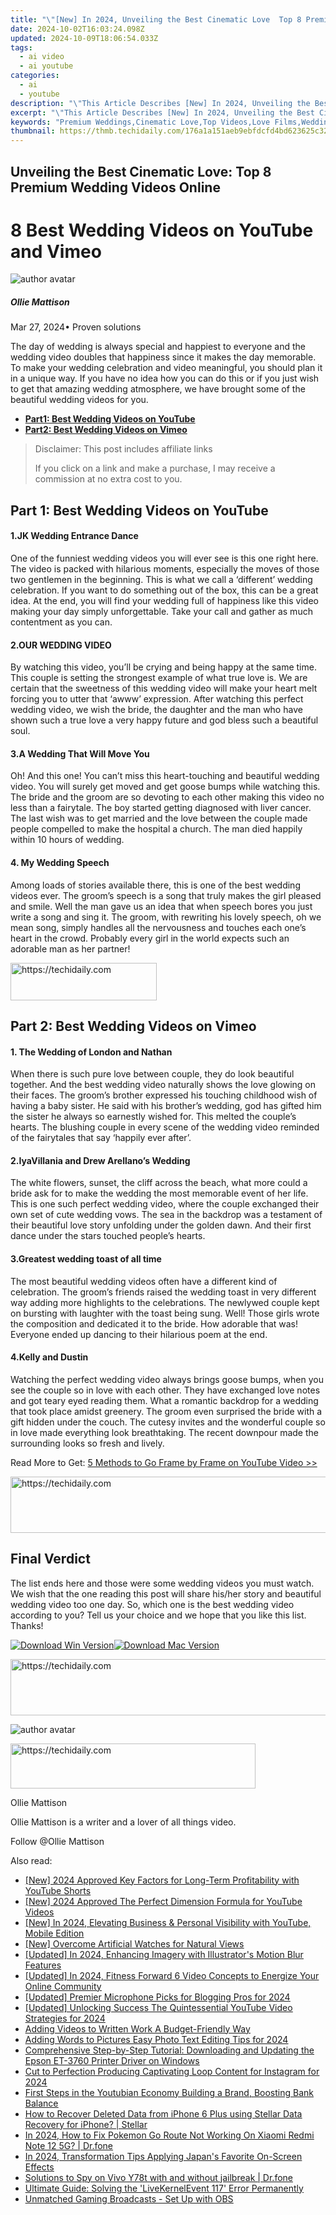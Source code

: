 ```yaml
---
title: "\"[New] In 2024, Unveiling the Best Cinematic Love  Top 8 Premium Wedding Videos Online\""
date: 2024-10-02T16:03:24.098Z
updated: 2024-10-09T18:06:54.033Z
tags:
  - ai video
  - ai youtube
categories:
  - ai
  - youtube
description: "\"This Article Describes [New] In 2024, Unveiling the Best Cinematic Love: Top 8 Premium Wedding Videos Online\""
excerpt: "\"This Article Describes [New] In 2024, Unveiling the Best Cinematic Love: Top 8 Premium Wedding Videos Online\""
keywords: "Premium Weddings,Cinematic Love,Top Videos,Love Films,Wedding Cinemas,Quality Weddings,Online Video Weddings"
thumbnail: https://thmb.techidaily.com/176a1a151aeb9ebfdcfd4bd623625c32ca353b5d86117d513193a67649a60b72.jpg
---
```


## Unveiling the Best Cinematic Love: Top 8 Premium Wedding Videos Online

# 8 Best Wedding Videos on YouTube and Vimeo

![author avatar](https://images.wondershare.com/filmora/article-images/ollie-mattison.jpg)

##### Ollie Mattison

 Mar 27, 2024• Proven solutions

The day of wedding is always special and happiest to everyone and the wedding video doubles that happiness since it makes the day memorable. To make your wedding celebration and video meaningful, you should plan it in a unique way. If you have no idea how you can do this or if you just wish to get that amazing wedding atmosphere, we have brought some of the beautiful wedding videos for you.

* [**Part1: Best Wedding Videos on YouTube**](#part1)
* [**Part2: Best Wedding Videos on Vimeo**](#part2)

>  Disclaimer: This post includes affiliate links
>
>  If you click on a link and make a purchase, I may receive a commission at no extra cost to you.
>

## Part 1: Best Wedding Videos on YouTube

#### 1.JK Wedding Entrance Dance

One of the funniest wedding videos you will ever see is this one right here. The video is packed with hilarious moments, especially the moves of those two gentlemen in the beginning. This is what we call a ‘different’ wedding celebration. If you want to do something out of the box, this can be a great idea. At the end, you will find your wedding full of happiness like this video making your day simply unforgettable. Take your call and gather as much contentment as you can.

#### 2.OUR WEDDING VIDEO

By watching this video, you’ll be crying and being happy at the same time. This couple is setting the strongest example of what true love is. We are certain that the sweetness of this wedding video will make your heart melt forcing you to utter that ‘awww’ expression. After watching this perfect wedding video, we wish the bride, the daughter and the man who have shown such a true love a very happy future and god bless such a beautiful soul.

#### 3.A Wedding That Will Move You

Oh! And this one! You can’t miss this heart-touching and beautiful wedding video. You will surely get moved and get goose bumps while watching this. The bride and the groom are so devoting to each other making this video no less than a fairytale. The boy started getting diagnosed with liver cancer. The last wish was to get married and the love between the couple made people compelled to make the hospital a church. The man died happily within 10 hours of wedding.

#### 4. My Wedding Speech

Among loads of stories available there, this is one of the best wedding videos ever. The groom’s speech is a song that truly makes the girl pleased and smile. Well the man gave us an idea that when speech bores you just write a song and sing it. The groom, with rewriting his lovely speech, oh we mean song, simply handles all the nervousness and touches each one’s heart in the crowd. Probably every girl in the world expects such an adorable man as her partner!

<!-- affiliate ads begin -->
<a href="https://25home.pxf.io/c/5597632/2148640/16836" target="_top" id="2148640">
  <img src="//a.impactradius-go.com/display-ad/16836-2148640" border="0" alt="https://techidaily.com" width="234" height="60"/>
</a>
<img height="0" width="0" src="https://25home.pxf.io/i/5597632/2148640/16836" style="position:absolute;visibility:hidden;" border="0" />
<!-- affiliate ads end -->

## Part 2: Best Wedding Videos on Vimeo

#### 1. The Wedding of London and Nathan

When there is such pure love between couple, they do look beautiful together. And the best wedding video naturally shows the love glowing on their faces. The groom’s brother expressed his touching childhood wish of having a baby sister. He said with his brother’s wedding, god has gifted him the sister he always so earnestly wished for. This melted the couple’s hearts. The blushing couple in every scene of the wedding video reminded of the fairytales that say ‘happily ever after’.

#### 2.IyaVillania and Drew Arellano’s Wedding

The white flowers, sunset, the cliff across the beach, what more could a bride ask for to make the wedding the most memorable event of her life. This is one such perfect wedding video, where the couple exchanged their own set of cute wedding vows. The sea in the backdrop was a testament of their beautiful love story unfolding under the golden dawn. And their first dance under the stars touched people’s hearts.

#### 3.Greatest wedding toast of all time

The most beautiful wedding videos often have a different kind of celebration. The groom’s friends raised the wedding toast in very different way adding more highlights to the celebrations. The newlywed couple kept on bursting with laughter with the toast being sung. Well! Those girls wrote the composition and dedicated it to the bride. How adorable that was! Everyone ended up dancing to their hilarious poem at the end.

#### 4.Kelly and Dustin

Watching the perfect wedding video always brings goose bumps, when you see the couple so in love with each other. They have exchanged love notes and got teary eyed reading them. What a romantic backdrop for a wedding that took place amidst greenery. The groom even surprised the bride with a gift hidden under the couch. The cutesy invites and the wonderful couple so in love made everything look breathtaking. The recent downpour made the surrounding looks so fresh and lively.

Read More to Get: [5 Methods to Go Frame by Frame on YouTube Video >>](https://tools.techidaily.com/wondershare/filmora/download/)

<!-- affiliate ads begin -->
<a href="https://appsumo.8odi.net/c/5597632/2123726/7443" target="_top" id="2123726">
  <img src="//a.impactradius-go.com/display-ad/7443-2123726" border="0" alt="https://techidaily.com" width="600" height="90"/>
</a>
<img height="0" width="0" src="https://appsumo.8odi.net/i/5597632/2123726/7443" style="position:absolute;visibility:hidden;" border="0" />
<!-- affiliate ads end -->

## Final Verdict

The list ends here and those were some wedding videos you must watch. We wish that the one reading this post will share his/her story and beautiful wedding video too one day. So, which one is the best wedding video according to you? Tell us your choice and we hope that you like this list. Thanks!

[![Download Win Version](https://images.wondershare.com/filmora/guide/download-btn-win.jpg)](https://tools.techidaily.com/wondershare/filmora/download/)[![Download Mac Version](https://images.wondershare.com/filmora/guide/download-btn-mac.jpg)](https://tools.techidaily.com/wondershare/filmora/download/)

<!-- affiliate ads begin -->
<a href="https://appsumo.8odi.net/c/5597632/2094480/7443" target="_top" id="2094480">
  <img src="//a.impactradius-go.com/display-ad/7443-2094480" border="0" alt="https://techidaily.com" width="728" height="90"/>
</a>
<img height="0" width="0" src="https://appsumo.8odi.net/i/5597632/2094480/7443" style="position:absolute;visibility:hidden;" border="0" />
<!-- affiliate ads end -->

![author avatar](https://images.wondershare.com/filmora/article-images/ollie-mattison.jpg)

<!-- affiliate ads begin -->
<a href="https://aligracehair.sjv.io/c/5597632/2135403/19272" target="_top" id="2135403">
  <img src="//a.impactradius-go.com/display-ad/19272-2135403" border="0" alt="https://techidaily.com" width="392" height="72"/>
</a>
<img height="0" width="0" src="https://aligracehair.sjv.io/i/5597632/2135403/19272" style="position:absolute;visibility:hidden;" border="0" />
<!-- affiliate ads end -->

Ollie Mattison

Ollie Mattison is a writer and a lover of all things video.

Follow @Ollie Mattison

<ins class="adsbygoogle"
     style="display:block"
     data-ad-format="autorelaxed"
     data-ad-client="ca-pub-7571918770474297"
     data-ad-slot="1223367746"></ins>

<ins class="adsbygoogle"
     style="display:block"
     data-ad-client="ca-pub-7571918770474297"
     data-ad-slot="8358498916"
     data-ad-format="auto"
     data-full-width-responsive="true"></ins>

<span class="atpl-alsoreadstyle">Also read:</span>
<div><ul>
<li><a href="https://youtube-tips.techidaily.com/024-approved-key-factors-for-long-term-profitability-with-youtube-shorts/"><u>[New] 2024 Approved Key Factors for Long-Term Profitability with YouTube Shorts</u></a></li>
<li><a href="https://youtube-tips.techidaily.com/024-approved-the-perfect-dimension-formula-for-youtube-videos/"><u>[New] 2024 Approved The Perfect Dimension Formula for YouTube Videos</u></a></li>
<li><a href="https://youtube-tips.techidaily.com/n-2024-elevating-business-and-personal-visibility-with-youtube-mobile-edition/"><u>[New] In 2024, Elevating Business & Personal Visibility with YouTube, Mobile Edition</u></a></li>
<li><a href="https://youtube-tips.techidaily.com/vercome-artificial-watches-for-natural-views/"><u>[New] Overcome Artificial Watches for Natural Views</u></a></li>
<li><a href="https://article-knowledge.techidaily.com/updated-in-2024-enhancing-imagery-with-illustrators-motion-blur-features/"><u>[Updated] In 2024, Enhancing Imagery with Illustrator's Motion Blur Features</u></a></li>
<li><a href="https://youtube-tips.techidaily.com/ed-in-2024-fitness-forward-6-video-concepts-to-energize-your-online-community/"><u>[Updated] In 2024, Fitness Forward 6 Video Concepts to Energize Your Online Community</u></a></li>
<li><a href="https://youtube-tips.techidaily.com/ed-premier-microphone-picks-for-blogging-pros-for-2024/"><u>[Updated] Premier Microphone Picks for Blogging Pros for 2024</u></a></li>
<li><a href="https://youtube-tips.techidaily.com/ed-unlocking-success-the-quintessential-youtube-video-strategies-for-2024/"><u>[Updated] Unlocking Success The Quintessential YouTube Video Strategies for 2024</u></a></li>
<li><a href="https://youtube-tips.techidaily.com/g-videos-to-written-work-a-budget-friendly-way/"><u>Adding Videos to Written Work A Budget-Friendly Way</u></a></li>
<li><a href="https://extra-lessons.techidaily.com/adding-words-to-pictures-easy-photo-text-editing-tips-for-2024/"><u>Adding Words to Pictures Easy Photo Text Editing Tips for 2024</u></a></li>
<li><a href="https://win-dash.techidaily.com/comprehensive-step-by-step-tutorial-downloading-and-updating-the-epson-et-3760-printer-driver-on-windows/"><u>Comprehensive Step-by-Step Tutorial: Downloading and Updating the Epson ET-3760 Printer Driver on Windows</u></a></li>
<li><a href="https://instagram-video-files.techidaily.com/cut-to-perfection-producing-captivating-loop-content-for-instagram-for-2024/"><u>Cut to Perfection Producing Captivating Loop Content for Instagram for 2024</u></a></li>
<li><a href="https://youtube-tips.techidaily.com/-steps-in-the-youtubian-economy-building-a-brand-boosting-bank-balance/"><u>First Steps in the Youtubian Economy Building a Brand, Boosting Bank Balance</u></a></li>
<li><a href="https://blog-min.techidaily.com/how-to-recover-deleted-data-from-iphone-6-plus-using-stellar-data-recovery-for-iphone-stellar-by-stellar-data-recovery-ios-iphone-data-recovery/"><u>How to Recover Deleted Data from iPhone 6 Plus using Stellar Data Recovery for iPhone? | Stellar</u></a></li>
<li><a href="https://change-location.techidaily.com/in-2024-how-to-fix-pokemon-go-route-not-working-on-xiaomi-redmi-note-12-5g-drfone-by-drfone-virtual-android/"><u>In 2024, How to Fix Pokemon Go Route Not Working On Xiaomi Redmi Note 12 5G? | Dr.fone</u></a></li>
<li><a href="https://snapchat-videos.techidaily.com/in-2024-transformation-tips-applying-japans-favorite-on-screen-effects/"><u>In 2024, Transformation Tips Applying Japan's Favorite On-Screen Effects</u></a></li>
<li><a href="https://android-location-track.techidaily.com/solutions-to-spy-on-vivo-y78t-with-and-without-jailbreak-drfone-by-drfone-virtual-android/"><u>Solutions to Spy on Vivo Y78t with and without jailbreak | Dr.fone</u></a></li>
<li><a href="https://common-error.techidaily.com/ultimate-guide-solving-the-livekernelevent-117-error-permanently/"><u>Ultimate Guide: Solving the 'LiveKernelEvent 117' Error Permanently</u></a></li>
<li><a href="https://screen-capture.techidaily.com/unmatched-gaming-broadcasts-set-up-with-obs/"><u>Unmatched Gaming Broadcasts - Set Up with OBS</u></a></li>
</ul></div>


